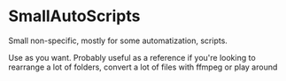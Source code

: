 # SmallAutoScripts
Small non-specific, mostly for some automatization, scripts.

Use as you want. Probably useful as a reference if you're looking to rearrange a lot of folders, convert a lot of files with ffmpeg or play around
